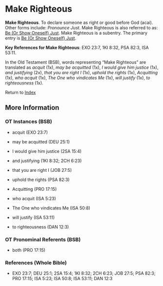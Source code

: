 # Make Righteous
**Make Righteous**. 
To declare someone as right or good before God (acai). 
Other forms include: 
*Pronounce Just*. 
Make Righteous is also referred to as: 
[Be (Or Show Oneself) Just](Just.md). 
Make Righteous is a subentry. The primary entry is 
[Be (Or Show Oneself) Just](Just.md). 


**Key References for Make Righteous**: 
EXO 23:7, 1KI 8:32, PSA 82:3, ISA 53:11. 


In the Old Testament (BSB), words representing “Make Righteous” are translated as 
*acquit* (1x), *may be acquitted* (1x), *I would give him justice* (1x), *and justifying* (2x), *that you are right I* (1x), *uphold the rights* (1x), *Acquitting* (1x), *who acquit* (1x), *The One who vindicates Me* (1x), *will justify* (1x), *to righteousness* (1x). 




Return to [Index](00-Index.md)

## More Information

### OT Instances (BSB)

* acquit (EXO 23:7)

* may be acquitted (DEU 25:1)

* I would give him justice (2SA 15:4)

* and justifying (1KI 8:32; 2CH 6:23)

* that you are right I (JOB 27:5)

* uphold the rights (PSA 82:3)

* Acquitting (PRO 17:15)

* who acquit (ISA 5:23)

* The One who vindicates Me (ISA 50:8)

* will justify (ISA 53:11)

* to righteousness (DAN 12:3)



### OT Pronominal Referents (BSB)

* both (PRO 17:15)



### References (Whole Bible)

* EXO 23:7; DEU 25:1; 2SA 15:4; 1KI 8:32; 2CH 6:23; JOB 27:5; PSA 82:3; PRO 17:15; ISA 5:23; ISA 50:8; ISA 53:11; DAN 12:3



